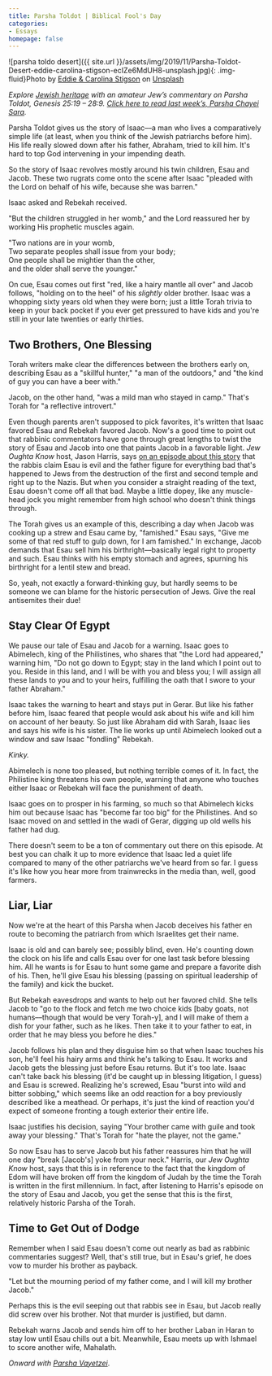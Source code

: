 ```yaml
---
title: Parsha Toldot | Biblical Fool's Day
categories:
- Essays
homepage: false
---
```


![parsha toldo desert]({{ site.url }}/assets/img/2019/11/Parsha-Toldot-Desert-eddie-carolina-stigson-ecIZe6MdUH8-unsplash.jpg){: .img-fluid}Photo by [Eddie & Carolina Stigson](https://unsplash.com/@stigson?utm_source=unsplash&utm_medium=referral&utm_content=creditCopyText) on [Unsplash](https://unsplash.com/s/photos/israel?utm_source=unsplash&utm_medium=referral&utm_content=creditCopyText)

_Explore [Jewish heritage](https://withoutapath.com/jewish-heritage/) with an amateur Jew’s commentary on Parsha Toldot, Genesis 25:19 – 28:9. [Click here to read last week’s, Parsha Chayei Sara](https://withoutapath.com/parsha-chayei-sara/)._

Parsha Toldot gives us the story of Isaac––a man who lives a comparatively simple life (at least, when you think of the Jewish patriarchs before him). His life really slowed down after his father, Abraham, tried to kill him. It's hard to top God intervening in your impending death.

So the story of Isaac revolves mostly around his twin children, Esau and Jacob. These two rugrats come onto the scene after Isaac "pleaded with the Lord on behalf of his wife, because she was barren."

Isaac asked and Rebekah received.

<!-- more -->

"But the children struggled in her womb," and the Lord reassured her by working His prophetic muscles again.

"Two nations are in your womb,  
Two separate peoples shall issue from your body;  
One people shall be mightier than the other,  
and the older shall serve the younger."

On cue, Esau comes out first "red, like a hairy mantle all over" and Jacob follows, "holding on to the heel" of his _slightly_ older brother. Isaac was a whopping sixty years old when they were born; just a little Torah trivia to keep in your back pocket if you ever get pressured to have kids and you're still in your late twenties or early thirties.

## Two Brothers, One Blessing

Torah writers make clear the differences between the brothers early on, describing Esau as a "skillful hunter," "a man of the outdoors," and "the kind of guy you can have a beer with."

Jacob, on the other hand, "was a mild man who stayed in camp." That's Torah for "a reflective introvert."

Even though parents aren't supposed to pick favorites, it's written that Isaac favored Esau and Rebekah favored Jacob. Now's a good time to point out that rabbinic commentators have gone through great lengths to twist the story of Esau and Jacob into one that paints Jacob in a favorable light. _Jew Oughta Know_ host, Jason Harris, says [on an episode about this story](https://jewoughtaknow.com/s01e16-the-jason-cake) that the rabbis claim Esau is evil and the father figure for everything bad that's happened to Jews from the destruction of the first and second temple and right up to the Nazis. But when you consider a straight reading of the text, Esau doesn't come off all that bad. Maybe a little dopey, like any muscle-head jock you might remember from high school who doesn't think things through.

The Torah gives us an example of this, describing a day when Jacob was cooking up a strew and Esau came by, "famished." Esau says, "Give me some of that red stuff to gulp down, for I am famished." In exchange, Jacob demands that Esau sell him his birthright––basically legal right to property and such. Esau thinks with his empty stomach and agrees, spurning his birthright for a lentil stew and bread.

So, yeah, not exactly a forward-thinking guy, but hardly seems to be someone we can blame for the historic persecution of Jews. Give the real antisemites their due!

## Stay Clear Of Egypt

We pause our tale of Esau and Jacob for a warning. Isaac goes to Abimelech, king of the Philistines, who shares that "the Lord had appeared," warning him, "Do not go down to Egypt; stay in the land which I point out to you. Reside in this land, and I will be with you and bless you; I will assign all these lands to you and to your heirs, fulfilling the oath that I swore to your father Abraham."

Isaac takes the warning to heart and stays put in Gerar. But like his father before him, Isaac feared that people would ask about his wife and kill him on account of her beauty. So just like Abraham did with Sarah, Isaac lies and says his wife is his sister. The lie works up until Abimelech looked out a window and saw Isaac "fondling" Rebekah.

_Kinky._

Abimelech is none too pleased, but nothing terrible comes of it. In fact, the Philistine king threatens his own people, warning that anyone who touches either Isaac or Rebekah will face the punishment of death.

Isaac goes on to prosper in his farming, so much so that Abimelech kicks him out because Isaac has "become far too big" for the Philistines. And so Isaac moved on and settled in the wadi of Gerar, digging up old wells his father had dug.

There doesn't seem to be a ton of commentary out there on this episode. At best you can chalk it up to more evidence that Isaac led a quiet life compared to many of the other patriarchs we've heard from so far. I guess it's like how you hear more from trainwrecks in the media than, well, good farmers.

## Liar, Liar

Now we're at the heart of this Parsha when Jacob deceives his father en route to becoming the patriarch from which Israelites get their name.

Isaac is old and can barely see; possibly blind, even. He's counting down the clock on his life and calls Esau over for one last task before blessing him. All he wants is for Esau to hunt some game and prepare a favorite dish of his. Then, he'll give Esau his blessing (passing on spiritual leadership of the family) and kick the bucket.

But Rebekah eavesdrops and wants to help out her favored child. She tells Jacob to "go to the flock and fetch me two choice kids [baby goats, not humans––though that would be very Torah-y], and I will make of them a dish for your father, such as he likes. Then take it to your father to eat, in order that he may bless you before he dies."

Jacob follows his plan and they disguise him so that when Isaac touches his son, he'll feel his hairy arms and think he's talking to Esau. It works and Jacob gets the blessing just before Esau returns. But it's too late. Isaac can't take back his blessing (it'd be caught up in blessing litigation, I guess) and Esau is screwed. Realizing he's screwed, Esau "burst into wild and bitter sobbing," which seems like an odd reaction for a boy previously described like a meathead. Or perhaps, it's just the kind of reaction you'd expect of someone fronting a tough exterior their entire life.

Isaac justifies his decision, saying "Your brother came with guile and took away your blessing." That's Torah for "hate the player, not the game."

So now Esau has to serve Jacob but his father reassures him that he will one day "break [Jacob's] yoke from your neck." Harris, our _Jew Oughta Know_ host, says that this is in reference to the fact that the kingdom of Edom will have broken off from the kingdom of Judah by the time the Torah is written in the first millennium. In fact, after listening to Harris's episode on the story of Esau and Jacob, you get the sense that this is the first, relatively historic Parsha of the Torah.

## Time to Get Out of Dodge

Remember when I said Esau doesn't come out nearly as bad as rabbinic commentaries suggest? Well, that's still true, but in Esau's grief, he does vow to murder his brother as payback.

"Let but the mourning period of my father come, and I will kill my brother Jacob."

Perhaps this is the evil seeping out that rabbis see in Esau, but Jacob really did screw over his brother. Not that murder is justified, but damn.

Rebekah warns Jacob and sends him off to her brother Laban in Haran to stay low until Esau chills out a bit. Meanwhile, Esau meets up with Ishmael to score another wife, Mahalath.

_Onward with [Parsha Vayetzei](https://withoutapath.com/parsha-vayetzei/)_.

